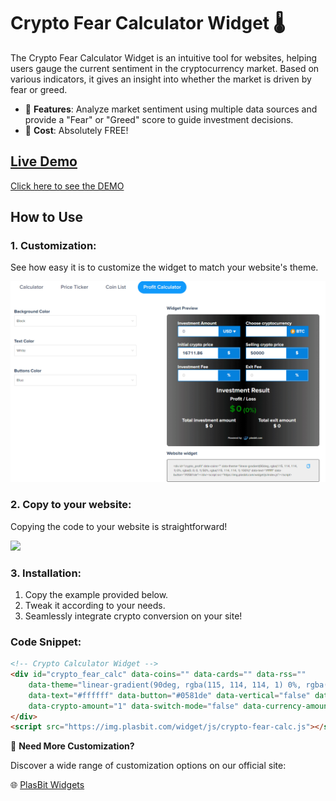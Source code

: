 # Crypto Fear Calculator Widget 🌡️

The Crypto Fear Calculator Widget is an intuitive tool for websites, helping users gauge the current sentiment in the cryptocurrency market. Based on various indicators, it gives an insight into whether the market is driven by fear or greed.

- 🚀 **Features**: Analyze market sentiment using multiple data sources and provide a "Fear" or "Greed" score to guide investment decisions.
- 💸 **Cost**: Absolutely FREE!

## [Live Demo]()
[Click here to see the DEMO](https://www.plasbit.com/widgets)

## How to Use

### 1. Customization:

See how easy it is to customize the widget to match your website's theme.

![](https://github.com/PlasBit/Crypto-Fear-Calculator-Widget/blob/main/Customisze.gif)

### 2. Copy to your website:

Copying the code to your website is straightforward!

![](https://github.com/PlasBit/Crypto-Fear-Calculator-Widgetblob/main/Copy.gif)

### 3. Installation:
1. Copy the example provided below.
2. Tweak it according to your needs.
3. Seamlessly integrate crypto conversion on your site!

### Code Snippet:

```html
<!-- Crypto Calculator Widget -->
<div id="crypto_fear_calc" data-coins="" data-cards="" data-rss=""
    data-theme="linear-gradient(90deg, rgba(115, 114, 114, 1) 0%, rgba(0, 0, 0, 1) 50%, rgba(115, 114, 114, 1) 100%)"
    data-text="#ffffff" data-button="#0581de" data-vertical="false" data-coin="BTC" data-price="USD"
    data-crypto-amount="1" data-switch-mode="false" data-currency-amount="1" data-language="en">
</div>
<script src="https://img.plasbit.com/widget/js/crypto-fear-calc.js"></script>
```



🎨 **Need More Customization?**

Discover a wide range of customization options on our official site:

🌐 [PlasBit Widgets](https://www.plasbit.com/widgets)
